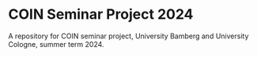 # COIN Seminar Project 2024
A repository for COIN seminar project, University Bamberg and University Cologne, summer term 2024.
